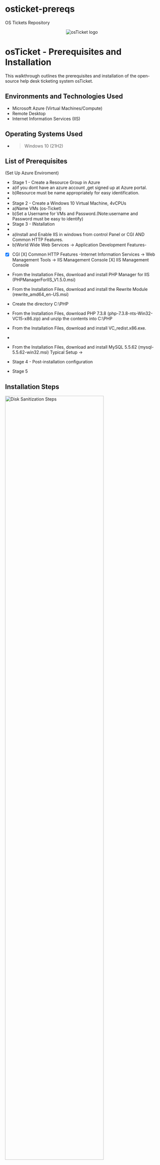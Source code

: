 # osticket-prereqs
OS Tickets Repository
<p align="center">
<img src="https://i.imgur.com/Clzj7Xs.png" alt="osTicket logo"/>
</p>

<h1>osTicket - Prerequisites and Installation</h1>
This walkthrough outlines the prerequisites and installation of the open-source help desk ticketing system osTicket.<br />


<h2>Environments and Technologies Used</h2>

- Microsoft Azure (Virtual Machines/Compute)
- Remote Desktop
- Internet Information Services (IIS)

<h2>Operating Systems Used </h2>

- >Windows 10</b> (21H2)

<h2>List of Prerequisites</h2>
(Set Up Azure Enviroment)

- Stage 1 - Create a Resource Group in Azure
- a)if you dont have an azure account ,get signed up at Azure portal.
- b)Resource must be name appropriately for easy identification.
-
- Stage 2 - Create a Windows 10 Virtual Machine, 4vCPUs
- a)Name VMs (os-Ticket)
- b)Set a Username for VMs and Password.(Note:username and Password must be easy to identify)
- Stage 3 - INstallation
-
- a)Install and Enable IIS in windows from control Panel or CGI AND Common HTTP Features.
- b)World Wide Web Services -> Application Development Features-
-  [X] CGI
   [X] Common HTTP Features
-Internet Information Services -> Web Management Tools -> IIS Management Console
   [X] IIS Management Console
- From the Installation Files, download and install PHP Manager for IIS (PHPManagerForIIS_V1.5.0.msi)
- From the Installation Files, download and install the Rewrite Module (rewrite_amd64_en-US.msi)

- Create the directory C:\PHP
- From the Installation Files, download PHP 7.3.8 (php-7.3.8-nts-Win32-VC15-x86.zip) and unzip the contents into C:\PHP
- From the Installation Files, download and install VC_redist.x86.exe.
-
- From the Installation Files, download and install MySQL 5.5.62 (mysql-5.5.62-win32.msi)
Typical Setup ->


- Stage 4 - Post-installation configuration
   

- Stage 5

<h2>Installation Steps</h2>

<p>
<img src="https://i.imgur.com/DJmEXEB.png" height="80%" width="80%" alt="Disk Sanitization Steps"/>
</p>
<p>
Lorem ipsum dolor sit amet, consectetur adipiscing elit, sed do eiusmod tempor incididunt ut labore et dolore magna aliqua. Ut enim ad minim veniam, quis nostrud exercitation ullamco laboris nisi ut aliquip ex ea commodo consequat. Duis aute irure dolor in reprehenderit in voluptate velit esse cillum dolore eu fugiat nulla pariatur.
</p>
<br />

<p>
<img src="https://i.imgur.com/DJmEXEB.png" height="80%" width="80%" alt="Disk Sanitization Steps"/>
</p>
<p>
Lorem ipsum dolor sit amet, consectetur adipiscing elit, sed do eiusmod tempor incididunt ut labore et dolore magna aliqua. Ut enim ad minim veniam, quis nostrud exercitation ullamco laboris nisi ut aliquip ex ea commodo consequat. Duis aute irure dolor in reprehenderit in voluptate velit esse cillum dolore eu fugiat nulla pariatur.
</p>
<br />

<p>
<img src="https://i.imgur.com/DJmEXEB.png" height="80%" width="80%" alt="Disk Sanitization Steps"/>
</p>
<p>
Lorem ipsum dolor sit amet, consectetur adipiscing elit, sed do eiusmod tempor incididunt ut labore et dolore magna aliqua. Ut enim ad minim veniam, quis nostrud exercitation ullamco laboris nisi ut aliquip ex ea commodo consequat. Duis aute irure dolor in reprehenderit in voluptate velit esse cillum dolore eu fugiat nulla pariatur.
</p>
<br />
